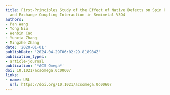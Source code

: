 ```yaml
---
title: First-Principles Study of the Effect of Native Defects on Spin Polarization
  and Exchange Coupling Interaction in Semimetal V3O4
authors:
- Pan Wang
- Yong Niu
- Wenbin Cao
- Yunxia Zhang
- Mingzhe Zhang
date: '2020-01-01'
publishDate: '2024-04-29T06:02:29.818984Z'
publication_types:
- article-journal
publication: '*ACS Omega*'
doi: 10.1021/acsomega.0c00607
links:
- name: URL
  url: https://doi.org/10.1021/acsomega.0c00607
---
```


